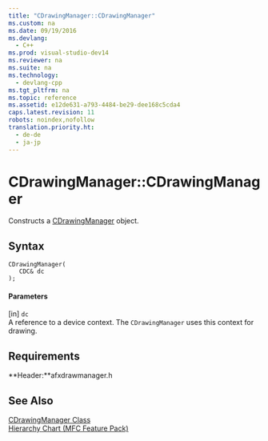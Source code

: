 ```yaml
---
title: "CDrawingManager::CDrawingManager"
ms.custom: na
ms.date: 09/19/2016
ms.devlang: 
  - C++
ms.prod: visual-studio-dev14
ms.reviewer: na
ms.suite: na
ms.technology: 
  - devlang-cpp
ms.tgt_pltfrm: na
ms.topic: reference
ms.assetid: e12de631-a793-4484-be29-dee168c5cda4
caps.latest.revision: 11
robots: noindex,nofollow
translation.priority.ht: 
  - de-de
  - ja-jp
---
```

# CDrawingManager::CDrawingManager
Constructs a [CDrawingManager](../vs140/CDrawingManager-Class.md) object.  
  
## Syntax  
  
```  
CDrawingManager(  
   CDC& dc   
);  
```  
  
#### Parameters  
 [in] `dc`  
 A reference to a device context. The `CDrawingManager` uses this context for drawing.  
  
## Requirements  
 **Header:**afxdrawmanager.h  
  
## See Also  
 [CDrawingManager Class](../vs140/CDrawingManager-Class.md)   
 [Hierarchy Chart (MFC Feature Pack)](../vs140/Hierarchy-Chart.md)